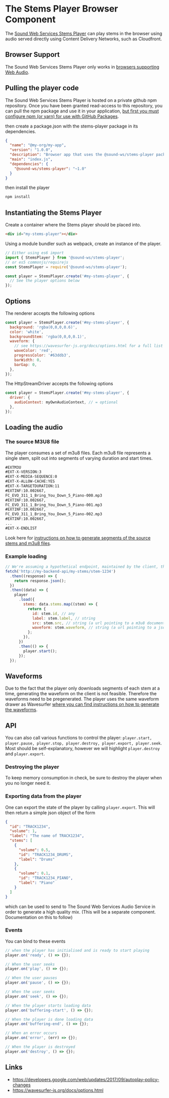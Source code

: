 # The Stems Player Browser Component

The [Sound Web Services Stems Player](https://www.sound.ws/stems) can play stems in the browser using audio served directly using Content Delivery Networks, such as Cloudfront.

## Browser Support

The Sound Web Services Stems Player only works in [browsers supporting Web Audio](https://caniuse.com/#feat=audio-api).

## Pulling the player code

The Sound Web Services Stems Player is hosted on a private github npm repository. Once you have been granted read-access to this repository, you can pull the npm package and use it in your application, [but first you must configure npm (or yarn) for use with GitHub Packages](https://help.github.com/en/packages/using-github-packages-with-your-projects-ecosystem/configuring-npm-for-use-with-github-packages).

then create a package.json with the stems-player package in its dependencies.

```json
{
  "name": "@my-org/my-app",
  "version": "1.0.0",
  "description": "Browser app that uses the @sound-ws/stems-player package",
  "main": "index.js",
  "dependencies": {
    "@sound-ws/stems-player": "~1.0"
  }
}
```

then install the player

```sh
npm install
```

## Instantiating the Stems Player

Create a container where the Stems player should be placed into.

```html
<div id="my-stems-player"></div>
```

Using a module bundler such as webpack, create an instance of the player.

```js
// Either using es6 import
import { StemsPlayer } from '@sound-ws/stems-player';
// or es5 commonjs/requirejs
const StemsPlayer = require('@sound-ws/stems-player');

const player = StemsPlayer.create('#my-stems-player', {
  // See the player options below
});
```

## Options

The renderer accepts the following options

```js
const player = StemsPlayer.create('#my-stems-player', {
  background: 'rgba(0,0,0,0.6)',
  color: 'white',
  backgroundStem: 'rgba(0,0,0,0.1)',
  waveform: {
    // see https://wavesurfer-js.org/docs/options.html for a full list of accepted parameters for styling the waveform
    waveColor: 'red',
    progressColor: '#63ddb3',
    barWidth: 0,
    barGap: 0,
  },
});
```

The HttpStreamDriver accepts the following options

```js
const player = StemsPlayer.create('#my-stems-player', {
  driver: {
    audioContext: myOwnAudioContext, // = optional
  },
});
```

## Loading the audio

### The source M3U8 file

The player consumes a set of m3u8 files. Each m3u8 file represents a single stem, split out into segments of varying duration and start times.

```txt
#EXTM3U
#EXT-X-VERSION:3
#EXT-X-MEDIA-SEQUENCE:0
#EXT-X-ALLOW-CACHE:YES
#EXT-X-TARGETDURATION:11
#EXTINF:10.002667,
FC_EVO_311_1_Bring_You_Down_5_Piano-000.mp3
#EXTINF:10.002667,
FC_EVO_311_1_Bring_You_Down_5_Piano-001.mp3
#EXTINF:10.002667,
FC_EVO_311_1_Bring_You_Down_5_Piano-002.mp3
#EXTINF:10.002667,
...
#EXT-X-ENDLIST
```

Look here for [instructions on how to generate segments of the source stems and m3u8 files](https://github.com/sound-ws/docker-generate-stems).

### Example loading

```js
// We're assuming a hypothetical endpoint, maintained by the client, that returns data relating stems
fetch('http://my-backend-api/my-stems/stem-1234')
  .then((response) => {
    return response.json();
  })
  .then((data) => {
    player
      .load({
        stems: data.stems.map((stem) => {
          return {
            id: stem.id, // any
            label: stem.label, // string
            src: stem.src, // string (a url pointing to a m3u8 document)
            waveform: stem.waveform, // string (a url pointing to a json document)
          };
        }),
      })
      .then(() => {
        player.start();
      });
  });
```

## Waveforms

Due to the fact that the player only downloads segments of each stem at a time, generating the waveform on the client is not feasible. Therefore the waveforms need to be pregenerated. The player uses the same waveform drawer as Wavesurfer [where you can find instructions on how to generate the waveforms](https://wavesurfer-js.org/faq/).

## API

You can also call various functions to control the player: `player.start, player.pause, player.stop, player.destroy, player.export, player.seek`. Most should be self-explanatory, however we will highlight `player.destroy` and `player.export`.

### Destroying the player

To keep memory consumption in check, be sure to destroy the player when you no longer need it.

### Exporting data from the player

One can export the state of the player by calling `player.export`. This will then return a simple json object of the form

```json
{
  "id": "TRACK1234",
  "volume": 1,
  "label": "The name of TRACK1234",
  "stems": [
    {
      "volume": 0.5,
      "id": "TRACK1234_DRUMS",
      "label": "Drums"
    },
    {
      "volume": 0.1,
      "id": "TRACK1234_PIANO",
      "label": "Piano"
    }
  ]
}
```

which can be used to send to The Sound Web Services Audio Service in order to generate a high quality mix. (This will be a separate component. Documentation on this to follow)

### Events

You can bind to these events

```js
// when the player has initialised and is ready to start playing
player.on('ready', () => {});

// When the user seeks
player.on('play', () => {});

// When the user pauses
player.on('pause', () => {});

// When the user seeks
player.on('seek', () => {});

// When the player starts loading data
player.on('buffering-start', () => {});

// When the player is done loading data
player.on('buffering-end', () => {});

// When an error occurs
player.on('error', (err) => {});

// When the player is destroyed
player.on('destroy', () => {});
```

## Links

- https://developers.google.com/web/updates/2017/09/autoplay-policy-changes
- https://wavesurfer-js.org/docs/options.html
